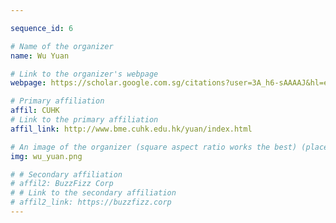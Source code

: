 ```yaml
---

sequence_id: 6

# Name of the organizer
name: Wu Yuan

# Link to the organizer's webpage
webpage: https://scholar.google.com.sg/citations?user=3A_h6-sAAAAJ&hl=en

# Primary affiliation
affil: CUHK
# Link to the primary affiliation
affil_link: http://www.bme.cuhk.edu.hk/yuan/index.html

# An image of the organizer (square aspect ratio works the best) (place in the `assets/img/organizers` directory)
img: wu_yuan.png

# # Secondary affiliation
# affil2: BuzzFizz Corp
# # Link to the secondary affiliation
# affil2_link: https://buzzfizz.corp
---
```



